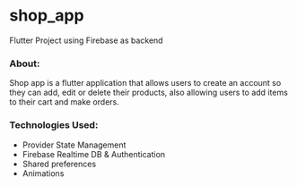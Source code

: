 # shop_app

Flutter Project using Firebase as backend

<h3>About:</h3>
<p>Shop app is a flutter application that allows users to create an account so they can add, edit or delete their products, also allowing users to add items to their cart and make orders.</p>


<h3>Technologies Used:</h3>
<ul>
  <li>Provider State Management</li>
  <li>Firebase Realtime DB & Authentication</li>
  <li>Shared preferences</li>
  <li>Animations</li>
</ul>

